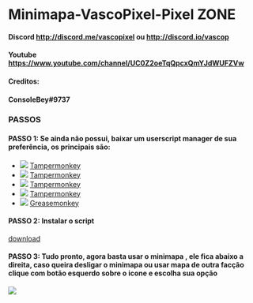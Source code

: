 # Minimapa-VascoPixel-Pixel ZONE
#### Discord http://discord.me/vascopixel ou http://discord.io/vascop
#### Youtube https://www.youtube.com/channel/UC0Z2oeTqQpcxQmYJdWUFZVw
#### Creditos:
#### ConsoleBey#9737
### PASSOS
#### PASSO 1: Se ainda não possui, baixar um userscript manager de sua preferência, os principais são:
* ![](https://raw.githubusercontent.com/reek/anti-adblock-killer/gh-pages/images/chrome.png) [Tampermonkey](https://chrome.google.com/webstore/detail/tampermonkey/dhdgffkkebhmkfjojejmpbldmpobfkfo)
* ![](https://raw.githubusercontent.com/reek/anti-adblock-killer/gh-pages/images/opera.png) [Tampermonkey](https://addons.opera.com/extensions/details/tampermonkey-beta/)
* ![](https://raw.githubusercontent.com/reek/anti-adblock-killer/gh-pages/images/safari.png) [Tampermonkey](https://safari.tampermonkey.net/tampermonkey.safariextz)
* ![](https://raw.githubusercontent.com/reek/anti-adblock-killer/gh-pages/images/msedge.png) [Tampermonkey](https://www.microsoft.com/store/p/tampermonkey/9nblggh5162s)
* ![](https://raw.githubusercontent.com/reek/anti-adblock-killer/gh-pages/images/firefox.png) [Greasemonkey](https://addons.mozilla.org/firefox/addon/greasemonkey/)

#### PASSO 2: Instalar o script
<a href="https://raw.githubusercontent.com/Vasco-Pixel/mz/master/minimap.user.js">download</a>

#### PASSO 3: Tudo pronto, agora basta usar o minimapa , ele fica abaixo a direita, caso queira desligar o minimapa ou usar mapa de outra facção clique com botão esquerdo sobre o icone e escolha sua opção

[![](https://github.com/Vasco-Pixel/mz/blob/master/images/vmap.png)](https://pixelzone.io/?p=1366,3286)
